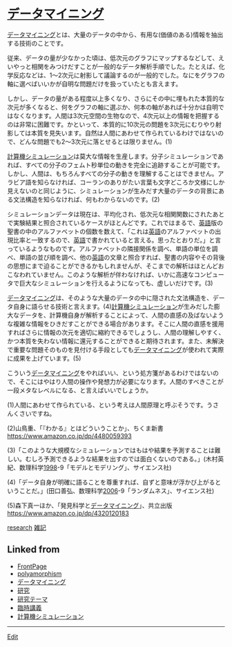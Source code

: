 ---
---
# [データマイニング](/データマイニング)

[データマイニング](/データマイニング)とは、大量のデータの中から、有用な(価値のある)情報を抽出する技術のことです。

従来、データの量が少なかった頃は、低次元のグラフにマップするなどして、えいやっと相関をみつけだすことが一般的なデータ解析手順でした。たとえば、化学反応などは、1～2次元に射影して議論するのが一般的でした。なにをグラフの軸に選べばいいかが自明な問題だけを扱っていたとも言えます。

しかし、データの量がある程度以上多くなり、さらにその中に埋もれた本質的な次元が多くなると、何をグラフの軸に選ぶか、何本の軸があれば十分かは自明ではなくなります。人間は3次元空間の生物なので、4次元以上の情報を把握するのは非常に困難です。かといって、本質的に10次元の問題を3次元にむりやり射影しては本質を見失います。自然は人間にあわせて作られているわけではないので、どんな問題でも2～3次元に落とせるとは限りません。(1)

[計算機シミュレーション](/計算機シミュレーション)は莫大な情報を生産します。分子シミュレーションであれば、すべての分子のフェムト秒単位の動きを完全に追跡することが可能です。しかし、人間は、もちろんすべての分子の動きを理解することはできません。アラビア語を知らなければ、コーランのありがたい言葉も文字どころか文様にしか見えないのと同じように、シミュレーションが生みだす大量のデータの背景にある文法構造を知らなければ、何もわからないのです。(2)

シミュレーションデータは現在は、平均化され、低次元な相関関数にされたあとで実験結果と照合されているケースがほとんどです。これではまるで、[英語](/英語)版の聖書の中のアルファベットの個数を数えて、「これは[英語](/英語)のアルファベットの出現比率と一致するので、[英語](/英語)で書かれていると言える。思ったとおりだ。」と言っているようなものです。アルファベットの隣接関係を調べ、単語の単位を調べ、単語の並び順を調べ、他の[英語](/英語)の文章と照合すれば、聖書の内容やその背後の思想にまで迫ることができるかもしれませんが、そこまでの解析はほとんどおこなわれていません。このような解析が伴わなければ、いかに高速なコンピュータで巨大なシミュレーションを行えるようになっても、虚しいだけです。(3)

[データマイニング](/データマイニング)は、そのような大量のデータの中に隠された文法構造を、データ自身に語らせる技術と言えます。(4)[計算機シミュレーション](/計算機シミュレーション)が生みだした膨大なデータを、計算機自身が解析することによって、人間の直感の及ばないような複雑な情報をひきだすことができる場合があります。そこに人間の直感を援用すればさらに情報の次元を適切に縮約できるでしょうし、人間の理解しやすく、かつ本質を失わない情報に還元することができると期待されます。また、未解決で重要な問題そのものを見付ける手段としても[データマイニング](/データマイニング)が使われて実際に成果を上げています。(5)

こういう[データマイニング](/データマイニング)をやればいい、という処方箋があるわけではないので、そこにはやはり人間の操作や発想力が必要になります。人間のすべきことが一段メタなレベルになる、と言えばいいでしょうか。



(1)人間にあわせて作られている、という考えは人間原理と呼ぶそうです。うさんくさいですね。

(2)山鳥重、「『わかる』とはどういうことか」、ちくま新書 https://www.amazon.co.jp/dp/4480059393

(3)「このような大規模なシミュレーションではもはや結果を予測することは難しい。むしろ予測できるような結果を出すのでは面白くないのである。」(木村英紀、数理科学[1998](/1998)-9「モデルとモデリング」、サイエンス社) 

(4)「データ自身が明確に語ることを尊重すれば、自ずと意味が浮かび上がるということだ。」(田口善弘、数理科学[2006](/2006)-9「ランダムネス」、サイエンス社)

(5)森下真一ほか、「発見科学と[データマイニング](/データマイニング)」、共立出版 https://www.amazon.co.jp/dp/4320120183



[research](/research) [雑記](/雑記)



## Linked from

* [FrontPage](FrontPage.md)
* [polyamorphism](polyamorphism.md)
* [データマイニング](データマイニング.md)
* [研究](研究.md)
* [研究テーマ](研究テーマ.md)
* [臨時講義](臨時講義.md)
* [計算機シミュレーション](計算機シミュレーション.md)


----
[Edit](https://github.com/vitroid/vitroid.github.io/edit/master/MD/データマイニング.md)
